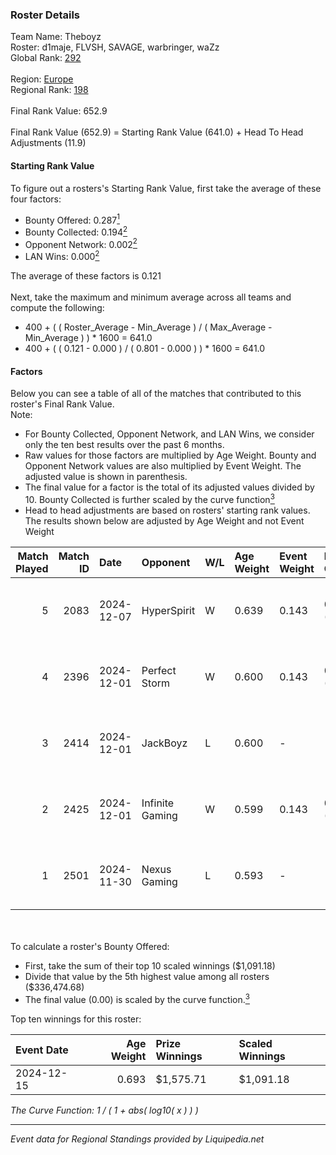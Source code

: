 ### Roster Details<br />
Team Name: Theboyz<br />
Roster: d1maje, FLVSH, SAVAGE, warbringer, waZz<br />
Global Rank: [292](../standings_global.md)<br />
<br />
Region: [Europe]( ../standings_europe.md)<br />
Regional Rank: [198]( ../standings_europe.md)<br />
<br />
Final Rank Value:  652.9<br />
<br />
Final Rank Value (652.9) = Starting Rank Value (641.0) + Head To Head Adjustments (11.9)<br />

#### Starting Rank Value<br />
To figure out a rosters's Starting Rank Value, first take the average of these four factors:<br />
- Bounty Offered: 0.287[<sup>1</sup>](#table2)
- Bounty Collected: 0.194[<sup>2</sup>](#table1)
- Opponent Network: 0.002[<sup>2</sup>](#table1)
- LAN Wins: 0.000[<sup>2</sup>](#table1)

The average of these factors is 0.121<br />
<br />
Next, take the maximum and minimum average across all teams and compute the following:<br />
- 400 + ( ( Roster_Average - Min_Average ) / ( Max_Average - Min_Average ) ) * 1600 = 641.0
- 400 + ( ( 0.121 - 0.000 ) / ( 0.801 - 0.000 ) ) * 1600 = 641.0


#### Factors<br />
Below you can see a table of all of the matches that contributed to this roster's Final Rank Value.<br />
Note:<br />

- For Bounty Collected, Opponent Network, and LAN Wins, we consider only the ten best results over the past 6 months.
- Raw values for those factors are multiplied by Age Weight. Bounty and Opponent Network values are also multiplied by Event Weight. The adjusted value is shown in parenthesis.
- The final value for a factor is the total of its adjusted values divided by 10. Bounty Collected is further scaled by the curve function[<sup>3</sup>](#curveFunction)
- Head to head adjustments are based on rosters' starting rank values. The results shown below are adjusted by Age Weight and not Event Weight
<span id="table1"></span><br />


| Match Played | Match ID | Date       | Opponent        | W/L | Age Weight | Event Weight | Bounty Collected | Opponent Network | LAN Wins  | H2H Adj. | Roster                                  |
| -: | -: | :- | :- | :- | :- | :- | :- | :- | :- | -: | :- |
|            5 |     2083 | 2024-12-07 | HyperSpirit     | W   | 0.639      | 0.143        | 0.000 (0.000)    | 0.088 (0.008)    | 0 (0.000) |     6.15 | d1maje, FLVSH, SAVAGE, warbringer, waZz |
|            4 |     2396 | 2024-12-01 | Perfect Storm   | W   | 0.600      | 0.143        | 0.008 (0.001)    | 0.116 (0.010)    | 0 (0.000) |    10.33 | d1maje, FLVSH, SAVAGE, warbringer, waZz |
|            3 |     2414 | 2024-12-01 | JackBoyz        | L   | 0.600      | -            | -                | -                | -         |    -9.29 | d1maje, FLVSH, SAVAGE, warbringer, waZz |
|            2 |     2425 | 2024-12-01 | Infinite Gaming | W   | 0.599      | 0.143        | 0.000 (0.000)    | 0.059 (0.005)    | 0 (0.000) |     5.93 | d1maje, FLVSH, SAVAGE, warbringer, waZz |
|            1 |     2501 | 2024-11-30 | Nexus Gaming    | L   | 0.593      | -            | -                | -                | -         |    -1.20 | d1maje, FLVSH, SAVAGE, warbringer, waZz |

<br />
<span id="table2"></span><br />
To calculate a roster's Bounty Offered:<br />

- First, take the sum of their top 10 scaled winnings ($1,091.18)
- Divide that value by the 5th highest value among all rosters ($336,474.68)
- The final value (0.00) is scaled by the curve function.[<sup>3</sup>](#curveFunction)

Top ten winnings for this roster:<br />

| Event Date | Age Weight | Prize Winnings | Scaled Winnings |
| :- | -: | :- | :- |
| 2024-12-15 |      0.693 | $1,575.71      | $1,091.18       |


<span id="curveFunction"></span>_The Curve Function: 1 / ( 1 + abs( log10( x ) ) )_<br />

---
_Event data for Regional Standings provided by Liquipedia.net_<br />
